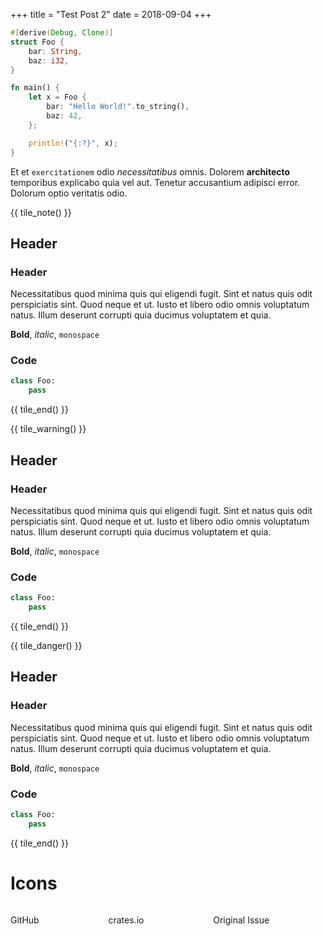 +++
title = "Test Post 2"
date = 2018-09-04
+++

```rust
#[derive(Debug, Clone)]
struct Foo {
    bar: String,
    baz: i32,
}

fn main() {
    let x = Foo {
        bar: "Hello World!".to_string(),
        baz: 42,
    };

    println!("{:?}", x);
}
```

Et et `exercitationem` odio *necessitatibus* omnis. Dolorem **architecto** temporibus explicabo quia vel aut. Tenetur accusantium adipisci error. Dolorum optio veritatis odio.


{{ tile_note() }}

## Header
### Header
Necessitatibus quod minima quis qui eligendi fugit.
Sint et natus quis odit perspiciatis sint. Quod neque et ut. Iusto et libero odio omnis voluptatum natus. Illum deserunt corrupti quia ducimus voluptatem et quia.

**Bold**, *italic*, `monospace`

### Code
```python
class Foo:
    pass
```
{{ tile_end() }}

{{ tile_warning() }}

## Header
### Header
Necessitatibus quod minima quis qui eligendi fugit.
Sint et natus quis odit perspiciatis sint. Quod neque et ut. Iusto et libero odio omnis voluptatum natus. Illum deserunt corrupti quia ducimus voluptatem et quia.

**Bold**, *italic*, `monospace`

### Code
```python
class Foo:
    pass
```
{{ tile_end() }}

{{ tile_danger() }}

## Header
### Header
Necessitatibus quod minima quis qui eligendi fugit.
Sint et natus quis odit perspiciatis sint. Quod neque et ut. Iusto et libero odio omnis voluptatum natus. Illum deserunt corrupti quia ducimus voluptatem et quia.

**Bold**, *italic*, `monospace`

### Code
```python
class Foo:
    pass
```
{{ tile_end() }}

# Icons
<div class="box has-text-centered">
    <div class="columns">
        <div class="column">
            <a class="icon is-medium" href="https://github.com/Rahix/shared-bus"><i class="fab fa-2x fa-github"></i></a>
            <p>GitHub</p>
        </div>
        <div class="column">
            <a class="icon is-medium" href="https://crates.io/crates/shared-bus"><i class="fas fa-2x fa-archive"></i></a>
            <p>crates.io</p>
        </div>
        <div class="column">
            <a class="icon is-medium" href="https://github.com/rust-embedded/embedded-hal/issues/35"><i class="fas fa-2x fa-exclamation-circle"></i></a>
            <p>Original Issue</p>
        </div>
    </div>
</div>
